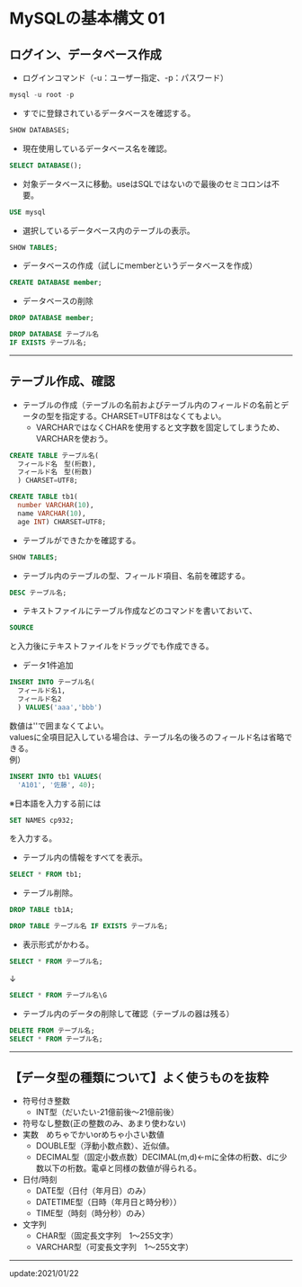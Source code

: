 # MySQLの基本構文 01

## ログイン、データベース作成

* ログインコマンド（-u：ユーザー指定、-p：パスワード）
```sql
mysql -u root -p
```

* すでに登録されているデータベースを確認する。
```sql
SHOW DATABASES;
```

* 現在使用しているデータベース名を確認。
```sql
SELECT DATABASE();
```

* 対象データベースに移動。useはSQLではないので最後のセミコロンは不要。
```sql
USE mysql
```

* 選択しているデータベース内のテーブルの表示。
```sql
SHOW TABLES;
```

* データベースの作成（試しにmemberというデータベースを作成）
```sql
CREATE DATABASE member;
```

* データベースの削除
```sql
DROP DATABASE member;
```
```sql
DROP DATABASE テーブル名 
IF EXISTS テーブル名;
```

---


## テーブル作成、確認

* テーブルの作成（テーブルの名前およびテーブル内のフィールドの名前とデータの型を指定する。CHARSET=UTF8はなくてもよい。
  - VARCHARではなくCHARを使用すると文字数を固定してしまうため、VARCHARを使おう。
```sql
CREATE TABLE テーブル名(
  フィールド名　型(桁数), 
  フィールド名　型(桁数)
  ) CHARSET=UTF8;
```
```sql
CREATE TABLE tb1(
  number VARCHAR(10), 
  name VARCHAR(10), 
  age INT) CHARSET=UTF8;
```

* テーブルができたかを確認する。
```sql
SHOW TABLES;
```

* テーブル内のテーブルの型、フィールド項目、名前を確認する。
```sql
DESC テーブル名;
```

* テキストファイルにテーブル作成などのコマンドを書いておいて、
```sql
SOURCE 
```
と入力後にテキストファイルをドラッグでも作成できる。

* データ1件追加
```sql
INSERT INTO テーブル名(
  フィールド名1,
  フィールド名2
  ) VALUES('aaa','bbb')
```
数値は''で囲まなくてよい。  
valuesに全項目記入している場合は、テーブル名の後ろのフィールド名は省略できる。  
例）
```sql
INSERT INTO tb1 VALUES(
  'A101', '佐藤', 40);
```

※日本語を入力する前には
```sql
SET NAMES cp932;
```
を入力する。  

* テーブル内の情報をすべてを表示。
```sql
SELECT * FROM tb1;
```

* テーブル削除。
```sql
DROP TABLE tb1A;
```
```sql
DROP TABLE テーブル名 IF EXISTS テーブル名;
```

* 表示形式がかわる。
```sql
SELECT * FROM テーブル名;
```
↓
```sql
SELECT * FROM テーブル名\G
```

* テーブル内のデータの削除して確認（テーブルの器は残る）
```sql
DELETE FROM テーブル名;
SELECT * FROM テーブル名;
```

---


## 【データ型の種類について】よく使うものを抜粋
* 符号付き整数
  * INT型（だいたい-21億前後～21億前後）
* 符号なし整数(正の整数のみ、あまり使わない)
* 実数　めちゃでかいorめちゃ小さい数値
  * DOUBLE型（浮動小数点数）、近似値。
  * DECIMAL型（固定小数点数）DECIMAL(m,d)←mに全体の桁数、dに少数以下の桁数。電卓と同様の数値が得られる。
* 日付/時刻
  * DATE型（日付（年月日）のみ）
  * DATETIME型（日時（年月日と時分秒））
  * TIME型（時刻（時分秒）のみ）
* 文字列
  * CHAR型（固定長文字列　1～255文字）
  * VARCHAR型（可変長文字列　1～255文字）



---
update:2021/01/22